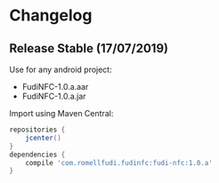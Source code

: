 # Changelog

## Release Stable  (17/07/2019)
Use for any android project:

- FudiNFC-1.0.a.aar
- FudiNFC-1.0.a.jar

Import using Maven Central:

```gradle
repositories {
    jcenter()
}
dependencies {
    compile 'com.romellfudi.fudinfc:fudi-nfc:1.0.a'
}
```